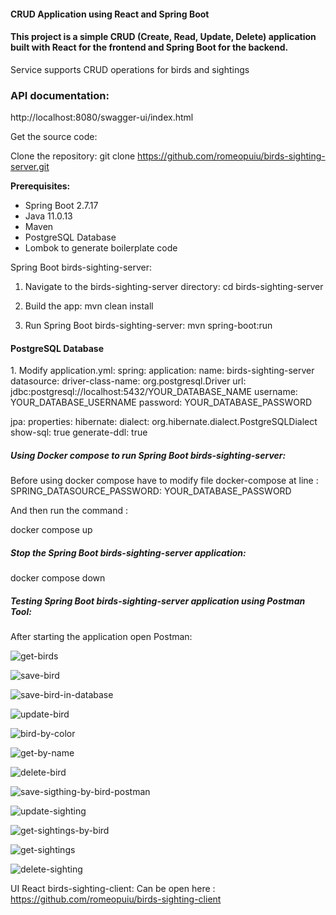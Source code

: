 <h4>CRUD Application using React and Spring Boot</h4>

<h4>This project is a simple CRUD (Create, Read, Update, Delete) application built 
with React for the frontend and Spring Boot for the backend.</h4>

Service supports CRUD operations for birds and sightings
<h3>API documentation:</h3>
http://localhost:8080/swagger-ui/index.html

Get the source code:

Clone the repository:
git clone https://github.com/romeopuiu/birds-sighting-server.git

<b>Prerequisites:</b>
* Spring Boot 2.7.17
* Java 11.0.13
* Maven
* PostgreSQL Database
* Lombok to generate boilerplate code

Spring Boot birds-sighting-server:

1. Navigate to the birds-sighting-server directory:
   cd birds-sighting-server

2. Build the app:
   mvn clean install
3. Run Spring Boot birds-sighting-server:
   mvn spring-boot:run


<h4>PostgreSQL Database</h4>
1. Modify application.yml:
spring:
   application:
   name: birds-sighting-server
   datasource:
   driver-class-name: org.postgresql.Driver
   url: jdbc:postgresql://localhost:5432/YOUR_DATABASE_NAME
   username: YOUR_DATABASE_USERNAME
   password: YOUR_DATABASE_PASSWORD

jpa:
properties:
hibernate:
dialect: org.hibernate.dialect.PostgreSQLDialect
show-sql: true
generate-ddl: true


<h5>Using Docker compose to run Spring Boot birds-sighting-server:</h5>
Before using docker compose have to modify file docker-compose
at line :  SPRING_DATASOURCE_PASSWORD: YOUR_DATABASE_PASSWORD

 And then run the command :

  docker compose up

<h5>Stop the Spring Boot birds-sighting-server application:</h5>
  docker compose down

<h5>Testing Spring Boot birds-sighting-server application  using Postman Tool:</h5>
After starting the application open Postman:


![get-birds](https://github.com/user-attachments/assets/590ca424-ccf9-409b-9d11-db355c60100d)


![save-bird](https://github.com/user-attachments/assets/76aedaf0-0f75-49a9-b3b3-da6cd58cec20)




![save-bird-in-database](https://github.com/user-attachments/assets/3fae45a3-6ef2-4a5f-9a84-2eefbc685b30)



![update-bird](https://github.com/user-attachments/assets/b68c11a1-53a5-4e57-82e7-7faed5ad5ccb)




![bird-by-color](https://github.com/user-attachments/assets/e2868ea4-2489-4508-95d2-4caee35c1dc2)



![get-by-name](https://github.com/user-attachments/assets/6eb5bc12-db31-4f86-b4ad-f181e8522038)



![delete-bird](https://github.com/user-attachments/assets/a08aac52-b4cd-4090-b0aa-a22fa5fe03a5)



![save-sigthing-by-bird-postman](https://github.com/user-attachments/assets/4d0dc8b2-f632-4a05-be09-bad33dab5261)



![update-sighting](https://github.com/user-attachments/assets/60e9eba6-e00d-44bf-833c-4ba9e8d6979f)



![get-sightings-by-bird](https://github.com/user-attachments/assets/824272d4-2434-4d50-b81a-a0aa7e2b458e)



![get-sightings](https://github.com/user-attachments/assets/e9b33a60-6e3c-4390-a9ba-ce26d6a19cd5)


![delete-sighting](https://github.com/user-attachments/assets/1637339c-2f7c-4bfd-b571-fe232f4af3b4)



UI React birds-sighting-client:
Can be open here :  https://github.com/romeopuiu/birds-sighting-client 

